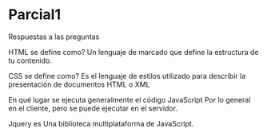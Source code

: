 # Parcial1

Respuestas a las preguntas

 HTML se define como?
  Un lenguaje de marcado que define la estructura de tu contenido.

CSS se define como?
  Es el lenguaje de estilos utilizado para describir la presentación de documentos HTML o XML
  
En qué lugar se ejecuta generalmente el código JavaScript
  Por lo general en el cliente, pero se puede ejecutar en el servidor.
  
Jquery es
  Una biblioteca multiplataforma de JavaScript.

